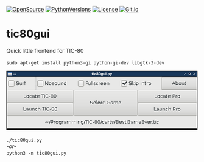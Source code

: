 [![OpenSource](https://img.shields.io/badge/Open-Source-orange.svg)](https://github.com/doyousketch2)  [![PythonVersions](https://img.shields.io/badge/Python-3.x-blue.svg)](https://www.python.org/)  [![License](https://img.shields.io/badge/license-GPL--v3-lightgrey.svg)](https://www.gnu.org/licenses/gpl-3.0.en.html)  [![Git.io](https://img.shields.io/badge/Git.io-fpZwp-233139.svg)](https://git.io/fpZwp)  


# tic80gui
Quick little frontend for TIC-80  

`sudo apt-get install python3-gi python-gi-dev libgtk-3-dev`  

![image](https://raw.githubusercontent.com/doyousketch2/tic80gui/master/Screenshot.png)  

`./tic80gui.py`  
*-or-*  
`python3 -m tic80gui.py`  
